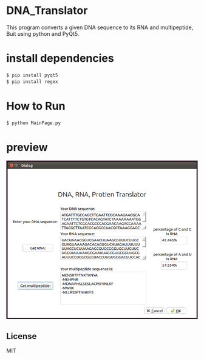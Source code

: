# DNA_Translator
This program converts a given DNA sequence to its RNA and multipeptide, Buit using python and PyQt5.
# install dependencies

```sh
$ pip install pyqt5
$ pip install regex
```

# How to Run

```sh
$ python MainPage.py
```

# preview
![alt text](https://github.com/ahmedsifbenmessaoud/DNA_Translator/blob/master/Screenshot%20from%202019-07-25%2015-00-23.png)

License
----

MIT

